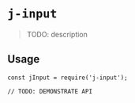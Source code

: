 # `j-input`

> TODO: description

## Usage

```
const jInput = require('j-input');

// TODO: DEMONSTRATE API
```
